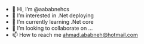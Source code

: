 - 👋 Hi, I’m @aababnehcs
- 👀 I’m interested in .Net deploying
- 🌱 I’m currently learning .Net core
- 💞️ I’m looking to collaborate on ...
- 📫 How to reach me ahmad.ababneh@hotmail.com

<!---
aababnehcs/aababnehcs is a ✨ special ✨ repository because its `README.md` (this file) appears on your GitHub profile.
You can click the Preview link to take a look at your changes.
--->
